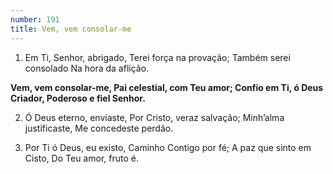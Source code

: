 ```yaml
---
number: 191
title: Vem, vem consolar-me
---
```


1. Em Ti, Senhor, abrigado,
  Terei força na provação;
  Também serei consolado
  Na hora da aflição.

  __Vem, vem consolar-me,
  Pai celestial, com Teu amor;
  Confio em Ti, ó Deus Criador,
  Poderoso e fiel Senhor.__

2. Ó Deus eterno, enviaste,
  Por Cristo, veraz salvação;
  Minh’alma justificaste,
  Me concedeste perdão.

3. Por Ti ó Deus, eu existo,
  Caminho Contigo por fé;
  A paz que sinto em Cisto,
  Do Teu amor, fruto é.
